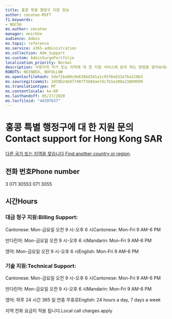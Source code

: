 ```yaml
---
title: 홍콩 특별 행정구 지원 정보
author: cmcatee-MSFT
f1.keywords:
- NOCSH
ms.author: cmcatee
manager: mnirkhe
audience: Admin
ms.topic: reference
ms.service: o365-administration
ms.collection: Adm_Support
ms.custom: AdminSurgePortfolio
localization_priority: Normal
description: 사용자의 국가 또는 지역에 대 한 지원 서비스에 문의 하는 방법을 알아보세요.
ROBOTS: NOINDEX, NOFOLLOW
ms.openlocfilehash: 5def2ba00c9e6366d3d1a1c95f6e631e7ba318b3
ms.sourcegitcommit: 2d59b24b877487f3b84aefdc7b1e200a21009999
ms.translationtype: MT
ms.contentlocale: ko-KR
ms.lasthandoff: 05/27/2020
ms.locfileid: "44397637"
---
```

# <a name="contact-support-for-hong-kong-sar"></a><span data-ttu-id="48af3-103">홍콩 특별 행정구에 대 한 지원 문의</span><span class="sxs-lookup"><span data-stu-id="48af3-103">Contact support for Hong Kong SAR</span></span>

<span data-ttu-id="48af3-104">[다른 국가 또는 지역을 찾습니다](../contact-support-for-business-products.md).</span><span class="sxs-lookup"><span data-stu-id="48af3-104">[Find another country or region](../contact-support-for-business-products.md).</span></span>

## <a name="phone-number"></a><span data-ttu-id="48af3-105">전화 번호</span><span class="sxs-lookup"><span data-stu-id="48af3-105">Phone number</span></span>
<span data-ttu-id="48af3-106">3 071 3055</span><span class="sxs-lookup"><span data-stu-id="48af3-106">3 071 3055</span></span>

## <a name="hours"></a><span data-ttu-id="48af3-107">시간</span><span class="sxs-lookup"><span data-stu-id="48af3-107">Hours</span></span>
### <a name="billing-support"></a><span data-ttu-id="48af3-108">대금 청구 지원:</span><span class="sxs-lookup"><span data-stu-id="48af3-108">Billing Support:</span></span>

<span data-ttu-id="48af3-109">Cantonese: Mon-금요일 오전 9 시-오후 6 시</span><span class="sxs-lookup"><span data-stu-id="48af3-109">Cantonese: Mon-Fri 9 AM-6 PM</span></span>

<span data-ttu-id="48af3-110">만다린어: Mon-금요일 오전 9 시-오후 6 시</span><span class="sxs-lookup"><span data-stu-id="48af3-110">Mandarin: Mon-Fri 9 AM-6 PM</span></span>

<span data-ttu-id="48af3-111">영어: Mon-금요일 오전 9 시-오후 6 시</span><span class="sxs-lookup"><span data-stu-id="48af3-111">English: Mon-Fri 9 AM-6 PM</span></span>

### <a name="technical-support"></a><span data-ttu-id="48af3-112">기술 지원:</span><span class="sxs-lookup"><span data-stu-id="48af3-112">Technical Support:</span></span>

<span data-ttu-id="48af3-113">Cantonese: Mon-금요일 오전 9 시-오후 6 시</span><span class="sxs-lookup"><span data-stu-id="48af3-113">Cantonese: Mon-Fri 9 AM-6 PM</span></span>

<span data-ttu-id="48af3-114">만다린어: Mon-금요일 오전 9 시-오후 6 시</span><span class="sxs-lookup"><span data-stu-id="48af3-114">Mandarin: Mon-Fri 9 AM-6 PM</span></span>

<span data-ttu-id="48af3-115">영어: 하루 24 시간 365 일 연중 무휴로</span><span class="sxs-lookup"><span data-stu-id="48af3-115">English: 24 hours a day, 7 days a week</span></span>

<span data-ttu-id="48af3-116">지역 전화 요금이 적용 됩니다.</span><span class="sxs-lookup"><span data-stu-id="48af3-116">Local call charges apply</span></span>
